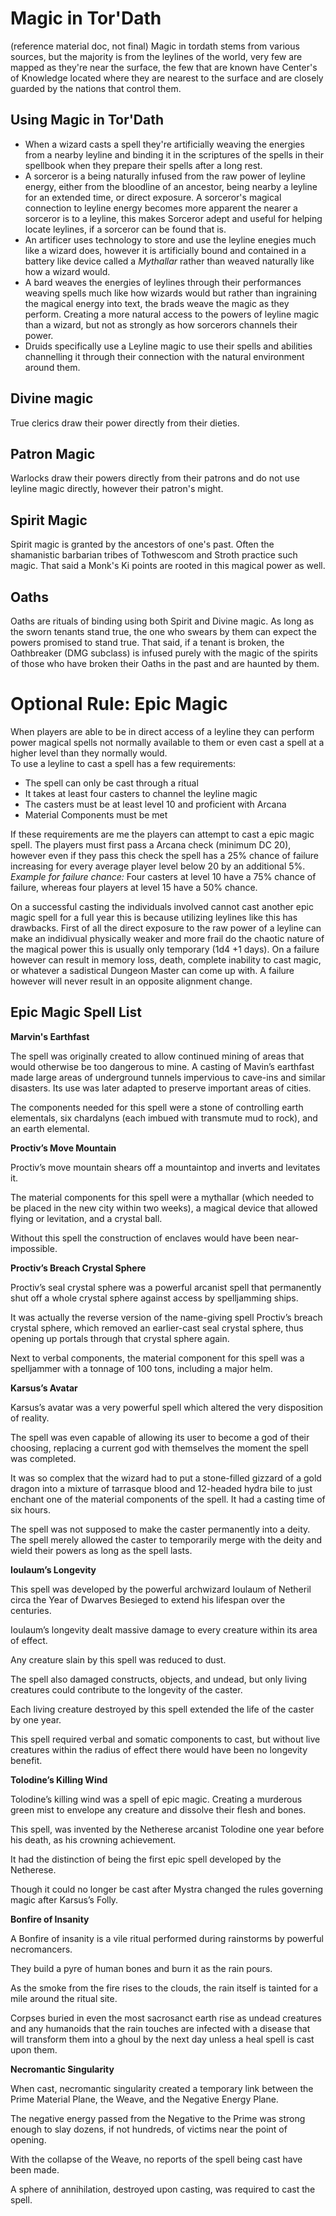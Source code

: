 # Magic in Tor'Dath
(reference material doc, not final)
Magic in tordath stems from various sources, but the majority is from the leylines of the world, very few are mapped as they're near the surface, the few that are known have Center's of Knowledge located where they are nearest to the surface and are closely guarded by the nations that control them.

## Using Magic in Tor'Dath
- When a wizard casts a spell they're artificially weaving the energies from a nearby leyline and binding it in the scriptures of the spells in their spellbook when they prepare their spells after a long rest.  
- A sorceror is a being naturally infused from the raw power of leyline energy, either from the bloodline of an ancestor, being nearby a leyline for an extended time, or direct exposure. A sorceror's magical connection to leyline energy becomes more apparent the nearer a sorceror is to a leyline, this makes Sorceror adept and useful for helping locate leylines, if a sorceror can be found that is.  
- An artificer uses technology to store and use the leyline enegies much like a wizard does, however it is artificially bound and contained in a battery like device called a *Mythallar* rather than weaved naturally like how a wizard would.  
- A bard weaves the energies of leylines through their performances weaving spells much like how wizards would but rather than ingraining the magical energy into text, the brads weave the magic as they perform. Creating a more natural access to the powers of leyline magic than a wizard, but not as strongly as how sorcerors channels their power.
- Druids specifically use a Leyline magic to use their spells and abilities channelling it through their connection with the natural environment around them.

## Divine magic
True clerics draw their power directly from their dieties.

## Patron Magic
Warlocks draw their powers directly from their patrons and do not use leyline magic directly, however their patron's might.

## Spirit Magic
Spirit magic is granted by the ancestors of one's past. Often the shamanistic barbarian tribes of Tothwescom and Stroth practice such magic. That said a Monk's Ki points are rooted in this magical power as well.

## Oaths
Oaths are rituals of binding using both Spirit and Divine magic. As long as the sworn tenants stand true, the one who swears by them can expect the powers promised to stand true. That said, if a tenant is broken, the Oathbreaker (DMG subclass) is infused purely with the magic of the spirits of those who have broken their Oaths in the past and are haunted by them.

# Optional Rule: Epic Magic
When players are able to be in direct access of a leyline they can perform power magical spells not normally available to them or even cast a spell at a higher level than they normally would.  
To use a leyline to cast a spell has a few requirements:  
- The spell can only be cast through a ritual  
- It takes at least four casters to channel the leyline magic  
- The casters must be at least level 10 and proficient with Arcana  
- Material Components must be met

If these requirements are me the players can attempt to cast a epic magic spell. The players must first pass a Arcana check (minimum DC 20), however even if they pass this check the spell has a 25% chance of failure increasing for every average player level below 20 by an additional 5%.  
*Example for failure chance:*
Four casters at level 10 have a 75% chance of failure, whereas four players at level 15 have a 50% chance.  

On a successful casting the individuals involved cannot cast another epic magic spell for a full year this is because utilizing leylines like this has drawbacks. First of all the direct exposure to the raw power of a leyline can make an indidivual physically weaker and more frail do the chaotic nature of the magical power this is usually only temporary (1d4 +1 days). On a failure however can result in memory loss, death, complete inability to cast magic, or whatever a sadistical Dungeon Master can come up with. A failure however will never result in an opposite alignment change.

## Epic Magic Spell List

**Marvin's Earthfast**  

The spell was originally created to allow continued mining of areas that would otherwise be too dangerous to mine. A casting of Mavin’s earthfast made large areas of underground tunnels impervious to cave-ins and similar disasters. Its use was later adapted to preserve important areas of cities.

The components needed for this spell were a stone of controlling earth elementals, six chardalyns (each imbued with transmute mud to rock), and an earth elemental.

**Proctiv’s Move Mountain**  

Proctiv’s move mountain shears off a mountaintop and inverts and levitates it.

The material components for this spell were a mythallar (which needed to be placed in the new city within two weeks), a magical device that allowed flying or levitation, and a crystal ball.

Without this spell the construction of enclaves would have been near-impossible.


**Proctiv’s Breach Crystal Sphere**

Proctiv’s seal crystal sphere was a powerful arcanist spell that permanently shut off a whole crystal sphere against access by spelljamming ships.

It was actually the reverse version of the name-giving spell Proctiv’s breach crystal sphere, which removed an earlier-cast seal crystal sphere, thus opening up portals through that crystal sphere again.

Next to verbal components, the material component for this spell was a spelljammer with a tonnage of 100 tons, including a major helm.

**Karsus’s Avatar**

Karsus’s avatar was a very powerful spell which altered the very disposition of reality.

The spell was even capable of allowing its user to become a god of their choosing, replacing a current god with themselves the moment the spell was completed.

It was so complex that the wizard had to put a stone-filled gizzard of a gold dragon into a mixture of tarrasque blood and 12-headed hydra bile to just enchant one of the material components of the spell. It had a casting time of six hours.

The spell was not supposed to make the caster permanently into a deity. The spell merely allowed the caster to temporarily merge with the deity and wield their powers as long as the spell lasts.

**Ioulaum’s Longevity**

This spell was developed by the powerful archwizard Ioulaum of Netheril circa the Year of Dwarves Besieged to extend his lifespan over the centuries.

Ioulaum’s longevity dealt massive damage to every creature within its area of effect. 

Any creature slain by this spell was reduced to dust. 

The spell also damaged constructs, objects, and undead, but only living creatures could contribute to the longevity of the caster. 

Each living creature destroyed by this spell extended the life of the caster by one year.

This spell required verbal and somatic components to cast, but without live creatures within the radius of effect there would have been no longevity benefit.

**Tolodine’s Killing Wind**

Tolodine’s killing wind was a spell of epic magic. Creating a murderous green mist to envelope any creature and dissolve their flesh and bones.

This spell, was invented by the Netherese arcanist Tolodine one year before his death, as his crowning achievement. 

It had the distinction of being the first epic spell developed by the Netherese. 

Though it could no longer be cast after Mystra changed the rules governing magic after Karsus’s Folly.

**Bonfire of Insanity**

A Bonfire of insanity is a vile ritual performed during rainstorms by powerful necromancers. 

They build a pyre of human bones and burn it as the rain pours. 

As the smoke from the fire rises to the clouds, the rain itself is tainted for a mile around the ritual site. 

Corpses buried in even the most sacrosanct earth rise as undead creatures and any humanoids that the rain touches are infected with a disease that will transform them into a ghoul by the next day unless a heal spell is cast upon them.

**Necromantic Singularity**

When cast, necromantic singularity created a temporary link between the Prime Material Plane, the Weave, and the Negative Energy Plane. 

The negative energy passed from the Negative to the Prime was strong enough to slay dozens, if not hundreds, of victims near the point of opening.

With the collapse of the Weave, no reports of the spell being cast have been made.

A sphere of annihilation, destroyed upon casting, was required to cast the spell.
